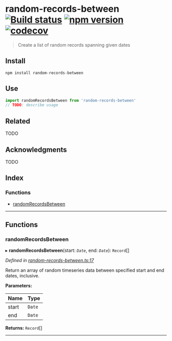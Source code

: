 
random-records-between [![Build status](https://travis-ci.org/strong-roots-capital/random-records-between.svg?branch=master)](https://travis-ci.org/strong-roots-capital/random-records-between) [![npm version](https://img.shields.io/npm/v/random-records-between.svg)](https://npmjs.org/package/random-records-between) [![codecov](https://codecov.io/gh/strong-roots-capital/random-records-between/branch/master/graph/badge.svg)](https://codecov.io/gh/strong-roots-capital/random-records-between)
=============================================================================================================================================================================================================================================================================================================================================================================================================================================================================================================

> Create a list of random records spanning given dates

Install
-------

```shell
npm install random-records-between
```

Use
---

```typescript
import randomRecordsBetween from 'random-records-between'
// TODO: describe usage
```

Related
-------

TODO

Acknowledgments
---------------

TODO

## Index

### Functions

* [randomRecordsBetween](#randomrecordsbetween)

---

## Functions

<a id="randomrecordsbetween"></a>

###  randomRecordsBetween

▸ **randomRecordsBetween**(start: *`Date`*, end: *`Date`*): `Record`[]

*Defined in [random-records-between.ts:17](https://github.com/strong-roots-capital/random-records-between/blob/e2cab06/src/random-records-between.ts#L17)*

Return an array of random timeseries data between specified start and end dates, inclusive.

**Parameters:**

| Name | Type |
| ------ | ------ |
| start | `Date` |
| end | `Date` |

**Returns:** `Record`[]

___

